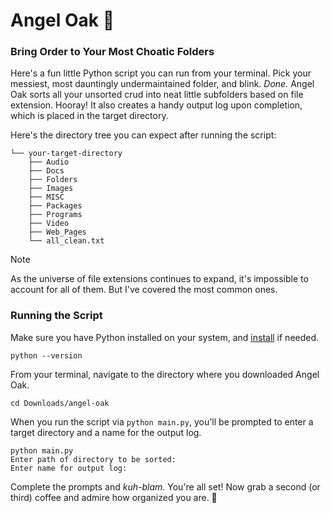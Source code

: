# Angel Oak 🍂
### Bring Order to Your Most Choatic Folders

Here's a fun little Python script you can run from your terminal. Pick your messiest, most dauntingly undermaintained folder, and blink. *Done.* Angel Oak sorts all your unsorted crud into neat little subfolders based on file extension. Hooray! It also creates a handy output log upon completion, which is placed in the target directory.

Here's the directory tree you can expect after running the script:

~~~
└── your-target-directory
    ├── Audio
    ├── Docs
    ├── Folders
    ├── Images
    ├── MISC
    ├── Packages
    ├── Programs
    ├── Video
    ├── Web_Pages
    └── all_clean.txt
~~~

> [!NOTE]
> As the universe of file extensions continues to expand, it's impossible to account for all of them. But I've covered the most common ones.

### Running the Script

Make sure you have Python installed on your system, and [install](https://www.python.org/downloads/) if needed.

~~~
python --version
~~~

From your terminal, navigate to the directory where you downloaded Angel Oak.

~~~
cd Downloads/angel-oak
~~~

When you run the script via `python main.py`, you'll be prompted to enter a target directory and a name for the output log.

~~~
python main.py
Enter path of directory to be sorted: 
Enter name for output log:
~~~

Complete the prompts and *kuh-blam.* You're all set! Now grab a second (or third) coffee and admire how organized you are. 🙌
